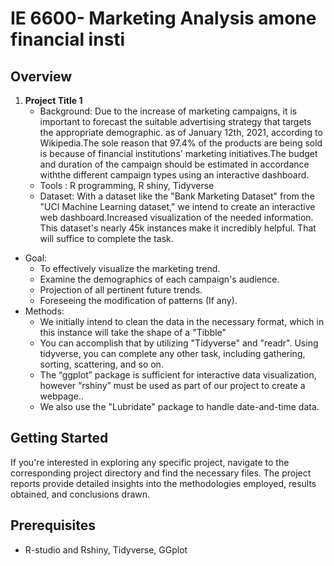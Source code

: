 # IE 6600- Marketing Analysis amone financial insti 

## Overview

1. **Project Title 1**
   - Background: Due to the increase of marketing campaigns, it is important to forecast the suitable advertising strategy that targets the appropriate demographic. as of January 12th, 2021, according to Wikipedia.The sole reason that 97.4% of the products are being sold is because of financial institutions' marketing initiatives.The budget and duration of the campaign should be estimated in accordance withthe different campaign types using an interactive dashboard.
   - Tools : R programming, R shiny, Tidyverse
   - Dataset: With a dataset like the "Bank Marketing Dataset" from the "UCI Machine Learning dataset," we intend to create an interactive web dashboard.Increased visualization of the needed information. This dataset's nearly 45k instances make it incredibly helpful. That will suffice to complete the task.

- Goal:
    - To effectively visualize the marketing trend.
    - Examine the demographics of each campaign's audience.
    - Projection of all pertinent future trends.
    - Foreseeing the modification of patterns (If any).
 - Methods:
     - We initially intend to clean the data in the necessary format, which in this instance will take the shape of a "Tibble"
     - You can accomplish that by utilizing "Tidyverse" and "readr". Using tidyverse, you can complete any other task, including gathering, sorting, scattering, and so on.
     - The “ggplot” package is sufficient for interactive data visualization, however “rshiny” must be used as part of our project to create a webpage..
     - We also use the "Lubridate" package to handle date-and-time data.


## Getting Started

If you're interested in exploring any specific project, navigate to the corresponding project directory and find the necessary files. The project reports provide detailed insights into the methodologies employed, results obtained, and conclusions drawn.

## Prerequisites

- R-studio and Rshiny, Tidyverse, GGplot
